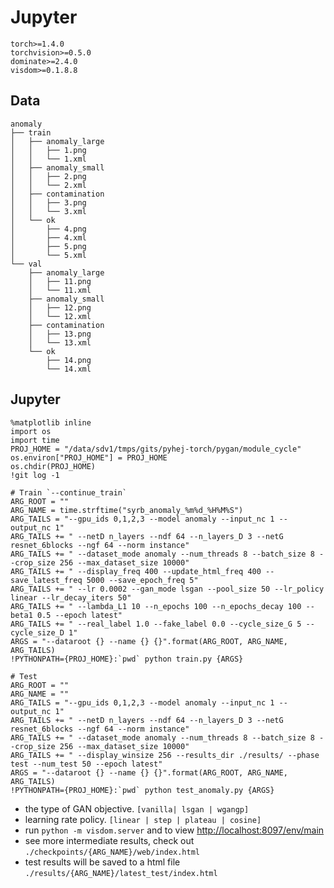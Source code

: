 # Jupyter
```
torch>=1.4.0
torchvision>=0.5.0
dominate>=2.4.0
visdom>=0.1.8.8
```

## Data
```
anomaly
├── train
│   ├── anomaly_large
│   │   ├── 1.png
│   │   └── 1.xml
│   ├── anomaly_small
│   │   ├── 2.png
│   │   └── 2.xml
│   ├── contamination
│   │   ├── 3.png
│   │   └── 3.xml
│   └── ok
│       ├── 4.png
│       ├── 4.xml
│       ├── 5.png
│       └── 5.xml
└── val
    ├── anomaly_large
    │   ├── 11.png
    │   └── 11.xml
    ├── anomaly_small
    │   ├── 12.png
    │   └── 12.xml
    ├── contamination
    │   ├── 13.png
    │   └── 13.xml
    └── ok
        ├── 14.png
        └── 14.xml
```

## Jupyter
```
%matplotlib inline
import os
import time
PROJ_HOME = "/data/sdv1/tmps/gits/pyhej-torch/pygan/module_cycle"
os.environ["PROJ_HOME"] = PROJ_HOME
os.chdir(PROJ_HOME)
!git log -1

# Train `--continue_train`
ARG_ROOT = ""
ARG_NAME = time.strftime("syrb_anomaly_%m%d_%H%M%S")
ARG_TAILS = "--gpu_ids 0,1,2,3 --model anomaly --input_nc 1 --output_nc 1"
ARG_TAILS += " --netD n_layers --ndf 64 --n_layers_D 3 --netG resnet_6blocks --ngf 64 --norm instance"
ARG_TAILS += " --dataset_mode anomaly --num_threads 8 --batch_size 8 --crop_size 256 --max_dataset_size 10000"
ARG_TAILS += " --display_freq 400 --update_html_freq 400 --save_latest_freq 5000 --save_epoch_freq 5"
ARG_TAILS += " --lr 0.0002 --gan_mode lsgan --pool_size 50 --lr_policy linear --lr_decay_iters 50"
ARG_TAILS += " --lambda_L1 10 --n_epochs 100 --n_epochs_decay 100 --beta1 0.5 --epoch latest"
ARG_TAILS += " --real_label 1.0 --fake_label 0.0 --cycle_size_G 5 --cycle_size_D 1"
ARGS = "--dataroot {} --name {} {}".format(ARG_ROOT, ARG_NAME, ARG_TAILS)
!PYTHONPATH={PROJ_HOME}:`pwd` python train.py {ARGS}

# Test
ARG_ROOT = ""
ARG_NAME = ""
ARG_TAILS = "--gpu_ids 0,1,2,3 --model anomaly --input_nc 1 --output_nc 1"
ARG_TAILS += " --netD n_layers --ndf 64 --n_layers_D 3 --netG resnet_6blocks --ngf 64 --norm instance"
ARG_TAILS += " --dataset_mode anomaly --num_threads 8 --batch_size 8 --crop_size 256 --max_dataset_size 10000"
ARG_TAILS += " --display_winsize 256 --results_dir ./results/ --phase test --num_test 50 --epoch latest"
ARGS = "--dataroot {} --name {} {}".format(ARG_ROOT, ARG_NAME, ARG_TAILS)
!PYTHONPATH={PROJ_HOME}:`pwd` python test_anomaly.py {ARGS}
```

* the type of GAN objective. `[vanilla| lsgan | wgangp]`
* learning rate policy. `[linear | step | plateau | cosine]`
* run `python -m visdom.server` and to view [http://localhost:8097/env/main](#)
* see more intermediate results, check out `./checkpoints/{ARG_NAME}/web/index.html`
* test results will be saved to a html file `./results/{ARG_NAME}/latest_test/index.html`
